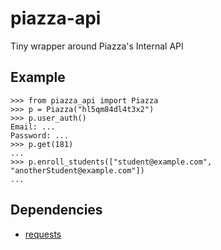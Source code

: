 # piazza-api

Tiny wrapper around Piazza's Internal API

## Example
```
>>> from piazza_api import Piazza
>>> p = Piazza("hl5qm84dl4t3x2")
>>> p.user_auth()
Email: ...
Password: ...
>>> p.get(181)
...
>>> p.enroll_students(["student@example.com", "anotherStudent@example.com"])
...
```

## Dependencies

* [requests](http://python-requests.org/)
